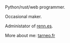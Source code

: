 Python/rust/web programmer.

Occasional maker.

Administator of [renn.es](https://renn.es/).

More about me: [tarneo.fr](https://tarneo.fr/whoami)
